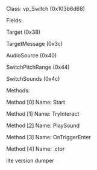 Class: 
	vp_Switch (0x103b6d68)

Fields:
	
 Target (0x38)
	
 TargetMessage (0x3c)
	
 AudioSource (0x40)
	
 SwitchPitchRange (0x44)
	
 SwitchSounds (0x4c)

Methods:
	
 Method [0] Name: Start
	
 Method [1] Name: TryInteract
	
 Method [2] Name: PlaySound
	
 Method [3] Name: OnTriggerEnter
	
 Method [4] Name: .ctor


lite version dumper
